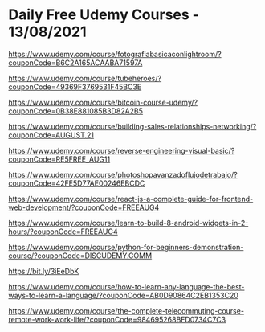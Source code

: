 # Daily Free Udemy Courses - 13/08/2021

https://www.udemy.com/course/fotografiabasicaconlightroom/?couponCode=B6C2A165ACAABA71597A
https://www.udemy.com/course/tubeheroes/?couponCode=49369F3769531F45BC3E
https://www.udemy.com/course/bitcoin-course-udemy/?couponCode=0B38E881085B3D82A2B5
https://www.udemy.com/course/building-sales-relationships-networking/?couponCode=AUGUST.21
https://www.udemy.com/course/reverse-engineering-visual-basic/?couponCode=RE5FREE_AUG11
https://www.udemy.com/course/photoshopavanzadoflujodetrabajo/?couponCode=42FE5D77AE00246EBCDC
https://www.udemy.com/course/react-js-a-complete-guide-for-frontend-web-development/?couponCode=FREEAUG4
https://www.udemy.com/course/learn-to-build-8-android-widgets-in-2-hours/?couponCode=FREEAUG4
https://www.udemy.com/course/python-for-beginners-demonstration-course/?couponCode=DISCUDEMY.COMM
https://bit.ly/3iEeDbK
https://www.udemy.com/course/how-to-learn-any-language-the-best-ways-to-learn-a-language/?couponCode=AB0D90864C2EB1353C20
https://www.udemy.com/course/the-complete-telecommuting-course-remote-work-work-life/?couponCode=984695268BFD0734C7C3
